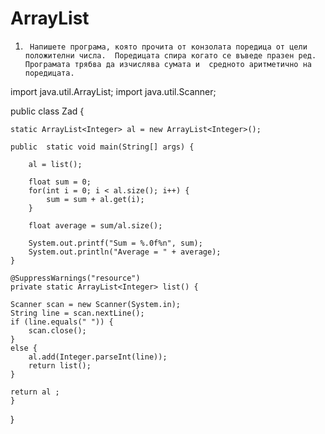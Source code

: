 # ArrayList
1.      Напишете програма, която прочита от конзолата поредица от цели положителни числа.  Поредицата спира когато се въведе празен ред. Програмата трябва да изчислява сумата и  средното аритметично на поредицата.

import java.util.ArrayList;
import java.util.Scanner;

public class Zad {

	static ArrayList<Integer> al = new ArrayList<Integer>();
	
	public  static void main(String[] args) {
		
		al = list();
		
		float sum = 0;
		for(int i = 0; i < al.size(); i++) {
			sum = sum + al.get(i);
		}

		float average = sum/al.size();
		
		System.out.printf("Sum = %.0f%n", sum);
		System.out.println("Average = " + average);
	}

	@SuppressWarnings("resource")
	private static ArrayList<Integer> list() {

	Scanner scan = new Scanner(System.in);
	String line = scan.nextLine();
	if (line.equals(" ")) {
	    scan.close();
	}
	else {
		al.add(Integer.parseInt(line));
		return list();
	}
	
    return al ;
	}
}
